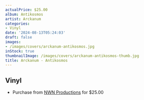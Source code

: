 ```yaml
---
actualPrice: $25.00
album: Antikosmos
artist: Arckanum
categories:
- Vinyl
date: '2024-08-13T05:24:03'
draft: false
images:
- /images/covers/arckanum-antikosmos.jpg
inStock: true
thumbnailImage: /images/covers/arckanum-antikosmos-thumb.jpg
title: Arckanum - Antikosmos
---
```


## Vinyl
* Purchase from [NWN Productions](http://shop.nwnprod.com/index.php?route=product/product&path=75&product_id=54048&sort=pd.name&order=ASC) for $25.00

